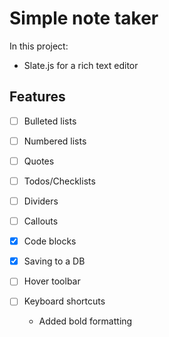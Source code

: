 # Simple note taker

In this project:

- Slate.js for a rich text editor

## Features

- [ ] Bulleted lists
- [ ] Numbered lists
- [ ] Quotes
- [ ] Todos/Checklists
- [ ] Dividers
- [ ] Callouts
- [x] Code blocks

- [x] Saving to a DB
- [ ] Hover toolbar
- [ ] Keyboard shortcuts
  - Added bold formatting
